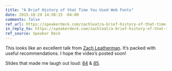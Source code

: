 ```yaml
---
title: "A Brief History of that Time You Used Web Fonts"
date: 2015-10-29 14:58:15 -04:00
comments: false
ref_url: https://speakerdeck.com/zachleat/a-brief-history-of-that-time-you-used-web-fonts
in_reply_to: https://speakerdeck.com/zachleat/a-brief-history-of-that-time-you-used-web-fonts
ref_source: Speaker Deck
---
```


This looks like an excellent talk from [Zach Leatherman](https://www.zachleat.com/web/). It’s packed with useful recommendations. I hope the video’s posted soon!

Slides that made me laugh out loud: [84](https://speakerdeck.com/zachleat/a-brief-history-of-that-time-you-used-web-fonts/#84) & [85](https://speakerdeck.com/zachleat/a-brief-history-of-that-time-you-used-web-fonts/#85).